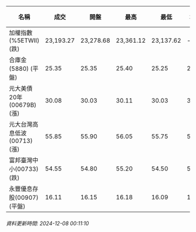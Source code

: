 | 名稱 | 成交 | 開盤 | 最高 | 最低 | 均價 | 成交金額(億) | 昨收 | 漲跌幅 | 漲跌 | 總量 | 昨量 | 振幅 |
| -------- | -------- | -------- | -------- |-------- | -------- | -------- |-------- |-------- |-------- | -------- | -------- |-------- |
|加權指數(%5ETWII) (跌)|23,193.27|23,278.68|23,361.12|23,137.62|-|3,616.84|23,267.94|0.32%|74.67|6,631,289|0|0.96%|
|合庫金(5880) (平盤)|25.35|25.35|25.40|25.25|25.32|1.57|25.35|0.00%|0.00|6,197|6,120|0.59%|
|元大美債20年(00679B) (漲)|30.08|30.03|30.11|30.03|30.08|15.83|29.99|0.30%|0.09|52,617|56,473|0.27%|
|元大台灣高息低波(00713) (漲)|55.85|55.90|56.05|55.75|55.88|7.24|55.75|0.18%|0.10|12,959|10,410|0.54%|
|富邦臺灣中小(00733) (跌)|54.55|54.80|55.20|54.50|54.88|0.369|54.80|0.46%|0.25|673|827|1.28%|
|永豐優息存股(00907) (平盤)|16.11|16.15|16.18|16.09|16.12|0.364|16.11|0.00%|0.00|2,259|1,954|0.56%|
###### 資料更新時間: 2024-12-08 00:11:10